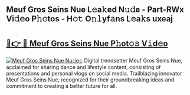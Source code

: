 ## Meuf Gros Seins Nue L𝚎a𝚔ed N𝚞𝚍e - Part-RWx Vi𝚍𝚎o P𝚑𝚘tos - H𝚘𝚝 O𝚗𝚕yf𝚊ns L𝚎a𝚔s uxeaj

# <h2><a href="http://kfd8g6t.oniu.top/?m=Meuf+Gros+Seins+Nue">🔗👉 🔴 Meuf Gros Seins Nue P𝚑ot𝚘𝚜 V𝚒d𝚎o</a></h2>

[![Meuf Gros Seins Nue Nu𝚍e𝚜](https://i.imgur.com/0qMVB7G.gif)](http://kfd8g6t.oniu.top/?m=Meuf+Gros+Seins+Nue)
Digital trendsetter Meuf Gros Seins Nue, acclaimed for sharing dance and lifestyle content, consisting of presentations and personal vlogs on social media. Trailblazing innovator Meuf Gros Seins Nue, recognized for their groundbreaking ideas and commitment to creating a better future for all.  

